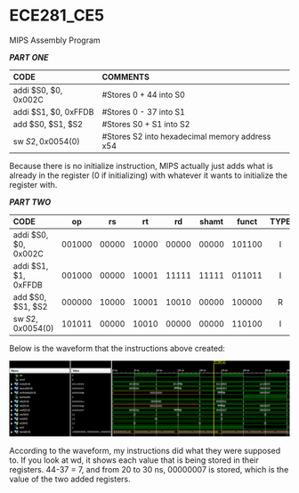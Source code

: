 ECE281_CE5
==========

MIPS Assembly Program


__*PART ONE*__


|CODE|COMMENTS|
|:-----------------------|:------------------------|
|addi $S0, $0, 0x002C|#Stores 0 + 44 into S0|
|addi $S1, $0, 0xFFDB|#Stores 0 - 37 into S1|
|add $S0, $S1, $S2|#Stores S0 + S1 into S2|
|sw $S2, 0x0054($0)|#Stores S2 into hexadecimal memory address x54|


Because there is no initialize instruction, MIPS actually just adds what is already in the register (0 if initializing) with whatever it wants to initialize the register with.


__*PART TWO*__


|CODE|op|rs|rt|rd|shamt|funct|TYPE|INSTRUCTION|
|:----------|:-------:|:-------:|:-------:|:-------:|:-------:|:-------:|:-------:|:-------:|
|addi $S0, $0, 0x002C|001000|00000|10000|00000|00000|101100|I|0x2010002C|
|addi $S1, $1, 0xFFDB|001000|00000|10001|11111|11111|011011|I|0x2011FFDB|
|add $S0, $S1, $S2|000000|10000|10001|10010|00000|100000|R|0x02119020|
|sw $S2, 0x0054($0)|101011|00000|10010|00000|00000|110100|I|0xAC120054|


Below is the waveform that the instructions above created:


![](https://github.com/dustyweisner/ECE281_CE5/blob/master/Part2_Waveform.GIF?raw=true)


According to the waveform, my instructions did what they were supposed to. If you look at wd, it shows each value that is being stored in their registers. 44-37 = 7, and from 20 to 30 ns, 00000007 is stored, which is the value of the two added registers.
